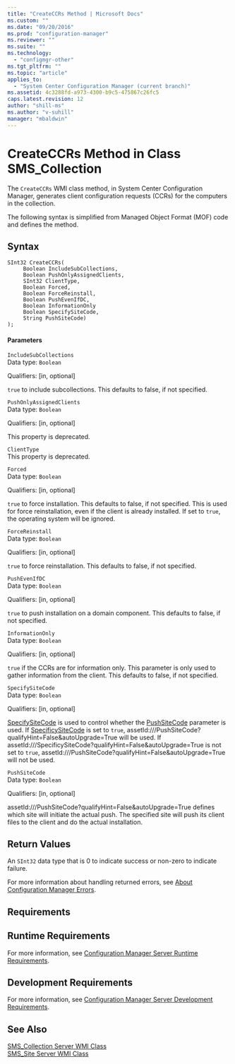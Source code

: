 ```yaml
---
title: "CreateCCRs Method | Microsoft Docs"
ms.custom: ""
ms.date: "09/20/2016"
ms.prod: "configuration-manager"
ms.reviewer: ""
ms.suite: ""
ms.technology:
  - "configmgr-other"
ms.tgt_pltfrm: ""
ms.topic: "article"
applies_to:
  - "System Center Configuration Manager (current branch)"
ms.assetid: 4c3288fd-a973-4300-b9c5-475867c26fc5
caps.latest.revision: 12
author: "shill-ms"
ms.author: "v-suhill"
manager: "mbaldwin"
---
```

# CreateCCRs Method in Class SMS_Collection
The `CreateCCRs` WMI class method, in System Center Configuration Manager, generates client configuration requests (CCRs) for the computers in the collection.  

 The following syntax is simplified from Managed Object Format (MOF) code and defines the method.  

## Syntax  

```  
SInt32 CreateCCRs(  
     Boolean IncludeSubCollections,  
     Boolean PushOnlyAssignedClients,  
     SInt32 ClientType,  
     Boolean Forced,  
     Boolean ForceReinstall,  
     Boolean PushEvenIfDC,  
     Boolean InformationOnly  
     Boolean SpecifySiteCode,   
     String PushSiteCode)   
);  
```  

#### Parameters  
 `IncludeSubCollections`  
 Data type: `Boolean`  

 Qualifiers: [in, optional]  

 `true` to include subcollections. This defaults to false, if not specified.  

 `PushOnlyAssignedClients`  
 Data type: `Boolean`  

 Qualifiers: [in, optional]  

 This property is deprecated.  

 `ClientType`  
 This property is deprecated.  

 `Forced`  
 Data type: `Boolean`  

 Qualifiers: [in, optional]  

 `true` to force installation. This defaults to false, if not specified. This is used for force reinstallation, even if the client is already installed. If set to `true`, the operating system will be ignored.  

 `ForceReinstall`  
 Data type: `Boolean`  

 Qualifiers: [in, optional]  

 `true` to force reinstallation. This defaults to false, if not specified.  

 `PushEvenIfDC`  
 Data type: `Boolean`  

 Qualifiers: [in, optional]  

 `true` to push installation on a domain component. This defaults to false, if not specified.  

 `InformationOnly`  
 Data type: `Boolean`  

 Qualifiers: [in, optional]  

 `true` if the CCRs are for information only. This parameter is only used to gather information from the client. This defaults to false, if not specified.  

 `SpecifySiteCode`  
 Data type: `Boolean`  

 Qualifiers: [in, optional]  

 [SpecifySiteCode](assetId:///SpecifySiteCode?qualifyHint=False&autoUpgrade=True) is used to control whether the [PushSiteCode](assetId:///PushSiteCode?qualifyHint=False&autoUpgrade=True) parameter is used. If [SpecificySiteCode](assetId:///SpecificySiteCode?qualifyHint=False&autoUpgrade=True) is set to `true`, assetId:///PushSiteCode?qualifyHint=False&autoUpgrade=True will be used. If assetId:///SpecificySiteCode?qualifyHint=False&autoUpgrade=True is not set to `true`, assetId:///PushSiteCode?qualifyHint=False&autoUpgrade=True will not be used.  

 `PushSiteCode`  
 Data type: `Boolean`  

 Qualifiers: [in, optional]  

 assetId:///PushSiteCode?qualifyHint=False&autoUpgrade=True defines which site will initiate the actual push. The specified site will push its client files to the client and do the actual installation.  

## Return Values  
 An  `SInt32` data type that is 0 to indicate success or non-zero to indicate failure.  

 For more information about handling returned errors, see [About Configuration Manager Errors](../../../../../develop/core/understand/about-configuration-manager-errors.md).  

## Requirements  

## Runtime Requirements  
 For more information, see [Configuration Manager Server Runtime Requirements](../../../../../develop/core/reqs/server-runtime-requirements.md).  

## Development Requirements  
 For more information, see [Configuration Manager Server Development Requirements](../../../../../develop/core/reqs/server-development-requirements.md).  

## See Also  
 [SMS_Collection Server WMI Class](../../../../../develop/reference/core/clients/collections/sms_collection-server-wmi-class.md)   
 [SMS_Site Server WMI Class](../../../../../develop/reference/core/servers/configure/sms_site-server-wmi-class.md)
